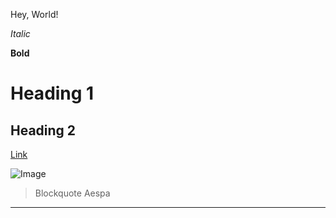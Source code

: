 Hey, World! 

*Italic*

**Bold**

# Heading 1

## Heading 2

[Link](http://a.com)

![Image](https://www.rollingstone.com/wp-content/uploads/2021/10/aespa-qa.jpg?resize=1800,1200&w=1200)

> Blockquote Aespa

---

